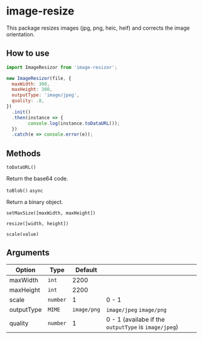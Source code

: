 # image-resize
This package resizes images (jpg, png, heic, heif) and corrects the image orientation.



## How to use

```javascript
import ImageResizor from 'image-resizor';
```

```javascript
new ImageResizor(file, {
  maxWidth: 300,
  maxHeight: 300,
  outputType: 'image/jpeg',
  quality: .8,
})
  .init()
  .then(instance => {
		console.log(instance.toDataURL());
  })
  .catch(e => console.error(e));
```



## Methods

`toDataURL()`

Return the base64 code.

`toBlob()` `async`

Return a binary object.

`setMaxSize([maxWidth, maxHeight])`

`resize([width, height])`

`scale(value)`



## Arguments

| Option     | Type     | Default     |                                                      |
| ---------- | -------- | ----------- | ---------------------------------------------------- |
| maxWidth   | `int`    | 2200        |                                                      |
| maxHeight  | `int`    | 2200        |                                                      |
| scale      | `number` | 1           | 0 - 1                                                |
| outputType | `MIME`   | `image/png` | `image/jpeg` `image/png`                             |
| quality    | `number` | 1           | 0 - 1 (availabe if the `outputType` is `image/jpeg`) |


